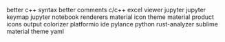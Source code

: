 better c++ syntax
better comments
c/c++
excel viewer
jupyter
jupyter keymap
jupyter notebook renderers
material icon theme
material product icons
output colorizer
platformio ide
pylance
python
rust-analyzer
sublime material theme
yaml
